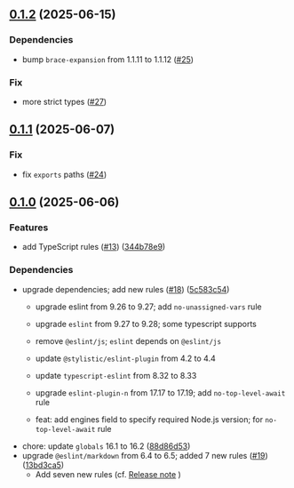 ## [0.1.2](https://github.com/u-sho/eslint-config/compare/v0.1.1...v0.1.2) (2025-06-15)

### Dependencies

- bump `brace-expansion` from 1.1.11 to 1.1.12 ([#25](https://github.com/u-sho/eslint-config/pull/25))

### Fix

- more strict types ([#27](https://github.com/u-sho/eslint-config/pull/27))


## [0.1.1](https://github.com/u-sho/eslint-config/compare/v0.1.0...v0.1.1) (2025-06-07)

### Fix

- fix `exports` paths ([#24](https://github.com/u-sho/eslint-config/pull/24))


## [0.1.0](https://github.com/u-sho/eslint-config/compare/v0.0.2...v0.1.0) (2025-06-06)

### Features

- add TypeScript rules ([#13](https://github.com/u-sho/eslint-config/pull/13)) ([344b78e9](https://github.com/u-sho/eslint-config/commit/344b78e9413902bfd00e6721bc1b8cca3003dccc))

### Dependencies

- upgrade dependencies; add new rules ([#18](https://github.com/u-sho/eslint-config/pull/18)) ([5c583c54](https://github.com/u-sho/eslint-config/commit/5c583c541dd1d01ea695bfd5b256eec05213f89d))
    - upgrade eslint from 9.26 to 9.27; add `no-unassigned-vars` rule
    - upgrade `eslint` from 9.27 to 9.28; some typescript supports
    - remove `@eslint/js`; `eslint` depends on `@eslint/js`

    - update `@stylistic/eslint-plugin` from  4.2 to 4.4
    - update `typescript-eslint` from 8.32 to 8.33

    - upgrade `eslint-plugin-n` from 17.17 to 17.19; add `no-top-level-await` rule
    - feat: add engines field to specify required Node.js version; for `no-top-level-await` rule
- chore: update `globals` 16.1 to 16.2 ([88d86d53](https://github.com/u-sho/eslint-config/commit/88d86d534e4957e2560564ad92297e369b4e7445))
- upgrade `@eslint/markdown` from 6.4 to 6.5; added 7 new rules ([#19](https://github.com/u-sho/eslint-config/pull/19)) ([13bd3ca5](https://github.com/u-sho/eslint-config/commit/13bd3ca57b9028f51b66e6245922f4f2ac8fad9d))
    - Add seven new rules (cf. [Release note](https://github.com/eslint/markdown/releases/tag/v6.5.0) )
